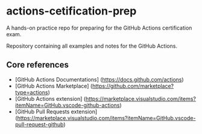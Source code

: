 # actions-cetification-prep
A hands-on practice repo for preparing for the GitHub Actions certification exam.

Repository containing all examples and notes for the GitHub Actions.

## Core references

- [GitHub Actions Documentations] (https://docs.github.com/actions)
- [GitHub Actions Marketplace] (https://github.com/marketplace?type=actions)
- [GitHub Actions extension] (https://marketplace.visualstudio.com/items?itemName=GitHub.vscode-github-actions)
- [GitHub Pull Requests extension] (https://marketplace.visualstudio.com/items?itemName=GitHub.vscode-pull-request-github)